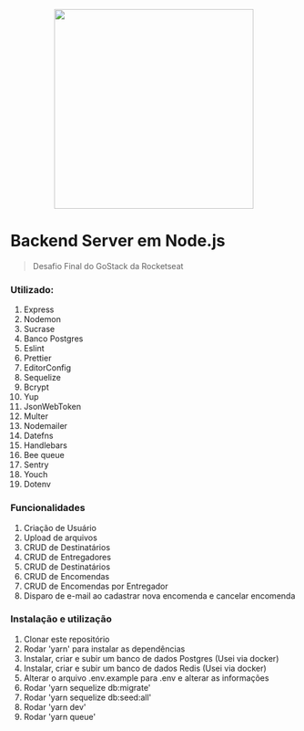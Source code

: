 <p align="center">
  <img width="350" height="auto" src="https://raw.githubusercontent.com/Rocketseat/bootcamp-gostack-desafio-02/master/.github/logo.png">
</p>

# Backend Server em Node.js

>  Desafio Final do GoStack da Rocketseat

### Utilizado:

 1. Express
 2. Nodemon
 3. Sucrase
 4. Banco Postgres
 5. Eslint
 6. Prettier
 7. EditorConfig
 8. Sequelize
 9. Bcrypt
 10. Yup
 11. JsonWebToken
 12. Multer
 13. Nodemailer
 14. Datefns
 15. Handlebars
 16. Bee queue
 17. Sentry
 18. Youch
 19. Dotenv

### Funcionalidades

 1. Criação de Usuário
 2. Upload de arquivos
 3. CRUD de Destinatários
 4. CRUD de Entregadores
 5. CRUD de Destinatários
 6. CRUD de Encomendas
 7. CRUD de Encomendas por Entregador
 8. Disparo de e-mail ao cadastrar nova encomenda e cancelar encomenda

### Instalação e utilização

 1. Clonar este repositório
 2. Rodar 'yarn' para instalar as dependências
 3. Instalar, criar e subir um banco de dados Postgres (Usei via docker)
 4. Instalar, criar e subir um banco de dados Redis (Usei via docker)
 5. Alterar o arquivo .env.example para .env e alterar as informações
 6. Rodar 'yarn sequelize db:migrate'
 7. Rodar 'yarn sequelize db:seed:all'
 8. Rodar 'yarn dev'
 9. Rodar 'yarn queue'

